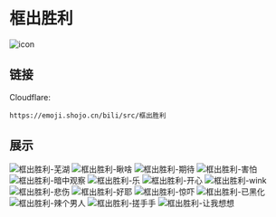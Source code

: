 # 框出胜利
![icon](https://emoji.shojo.cn/bili/src/框出胜利/icon.png)
## 链接
Cloudflare:
```
https://emoji.shojo.cn/bili/src/框出胜利
```
## 展示
![框出胜利-芜湖](https://emoji.shojo.cn/bili/src/框出胜利/框出胜利-芜湖.png)
![框出胜利-瞅啥](https://emoji.shojo.cn/bili/src/框出胜利/框出胜利-瞅啥.png)
![框出胜利-期待](https://emoji.shojo.cn/bili/src/框出胜利/框出胜利-期待.png)
![框出胜利-害怕](https://emoji.shojo.cn/bili/src/框出胜利/框出胜利-害怕.png)
![框出胜利-暗中观察](https://emoji.shojo.cn/bili/src/框出胜利/框出胜利-暗中观察.png)
![框出胜利-乐](https://emoji.shojo.cn/bili/src/框出胜利/框出胜利-乐.png)
![框出胜利-开心](https://emoji.shojo.cn/bili/src/框出胜利/框出胜利-开心.png)
![框出胜利-wink](https://emoji.shojo.cn/bili/src/框出胜利/框出胜利-wink.png)
![框出胜利-悲伤](https://emoji.shojo.cn/bili/src/框出胜利/框出胜利-悲伤.png)
![框出胜利-好耶](https://emoji.shojo.cn/bili/src/框出胜利/框出胜利-好耶.png)
![框出胜利-惊吓](https://emoji.shojo.cn/bili/src/框出胜利/框出胜利-惊吓.png)
![框出胜利-已黑化](https://emoji.shojo.cn/bili/src/框出胜利/框出胜利-已黑化.png)
![框出胜利-辣个男人](https://emoji.shojo.cn/bili/src/框出胜利/框出胜利-辣个男人.png)
![框出胜利-搓手手](https://emoji.shojo.cn/bili/src/框出胜利/框出胜利-搓手手.png)
![框出胜利-让我想想](https://emoji.shojo.cn/bili/src/框出胜利/框出胜利-让我想想.png)
